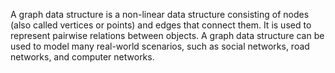 A graph data structure is a non-linear data structure consisting of nodes (also called vertices or points) and edges that connect them. It is used to represent pairwise relations between objects. A graph data structure can be used to model many real-world scenarios, such as social networks, road networks, and computer networks.